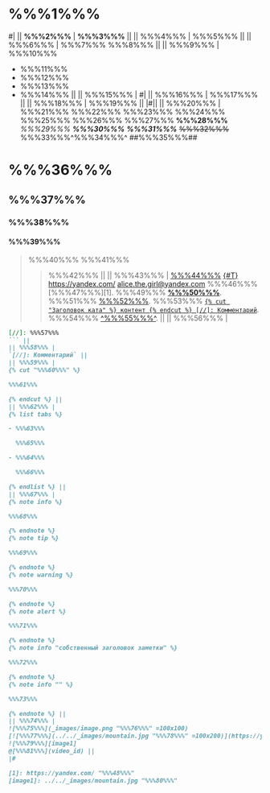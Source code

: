 # %%%1%%%

#|
|| **%%%2%%%** | **%%%3%%%** ||
|| %%%4%%% | %%%5%%% ||
|| %%%6%%% |
%%%7%%%
%%%8%%% ||
|| %%%9%%% | %%%10%%%
- %%%11%%%
- %%%12%%%
- %%%13%%%
- %%%14%%% ||
|| %%%15%%% |
#|
|| %%%16%%% | %%%17%%% ||
|| %%%18%%% | %%%19%%% ||
|#||
|| %%%20%%% |
%%%21%%%
%%%22%%%
%%%23%%%
%%%24%%% %%%25%%% %%%26%%% %%%27%%%
**%%%28%%%**
_%%%29%%%_
**_%%%30%%%_**
_**%%%31%%%**_
~~%%%32%%%~~
%%%33%%%^%%%34%%%^
##%%%35%%%##
# %%%36%%%
## %%%37%%%
### %%%38%%%
#### %%%39%%%
> %%%40%%%
> %%%41%%%
>> %%%42%%% ||
|| %%%43%%% |
[%%%44%%%](ссылка "%%%45%%%")
[{#T}](./index.md)
<https://yandex.com/>
<alice.the.girl@yandex.com>
%%%46%%% [%%%47%%%][1].
%%%49%%% **[%%%50%%%](https://cloud.yandex.com)**.
%%%51%%% [%%%52%%%](https://yadocs.tech).
%%%53%%% [`{% cut "Заголовок ката" %} контент {% endcut %} [//]: Комментарий`](#code).
%%%54%%% [^%%%55%%%^](https://en.wikipedia.org/wiki/Major_Grom_(2017_film)). ||
|| %%%56%%% |
```markdown
[//]: %%%57%%%
``` ||
|| %%%58%%% |
`[//]: Комментарий` ||
|| %%%59%%% |
{% cut "%%%60%%%" %}

%%%61%%%

{% endcut %} ||
|| %%%62%%% |
{% list tabs %}

- %%%63%%%

  %%%65%%%

- %%%64%%%

  %%%66%%%

{% endlist %} ||
|| %%%67%%% |
{% note info %}

%%%68%%%

{% endnote %}
{% note tip %}

%%%69%%%

{% endnote %}
{% note warning %}

%%%70%%%

{% endnote %}
{% note alert %}

%%%71%%%

{% endnote %}
{% note info "собственный заголовок заметки" %}

%%%72%%%

{% endnote %}
{% note info "" %}

%%%73%%%

{% endnote %} ||
|| %%%74%%% |
![%%%75%%%](_images/image.png "%%%76%%%" =100x100)
[![%%%77%%%](../../_images/mountain.jpg "%%%78%%%" =100x200)](https://yandex.com/images/search?text=mountain)
![%%%79%%%][image1]
@[%%%81%%%](video_id) ||
|#

[1]: https://yandex.com/ "%%%48%%%"
[image1]: ../../_images/mountain.jpg "%%%80%%%"
